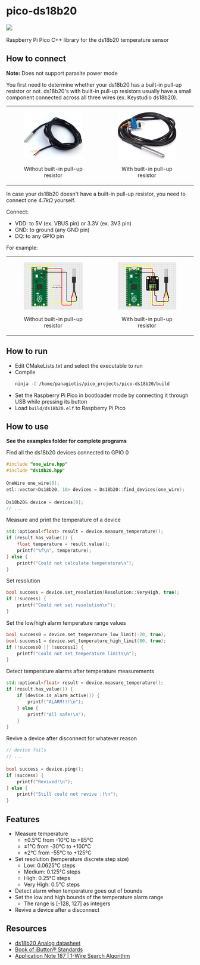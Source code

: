 # pico-ds18b20

<a target="_blank" href="https://www.paypal.com/donate/?hosted_button_id=J65KNQYEK88ML">
  <img src="https://img.shields.io/badge/Donate-PayPal-green.svg">
</a>

Raspberry Pi Pico C++ library for the ds18b20 temperature sensor

## How to connect
**Note:** Does not support parasite power mode  

You first need to determine whether your ds18b20 has a built-in pull-up resistor or not. ds18b20's with built-in pull-up resistors usually have a small component connected across all three wires (ex. Keystudio ds18b20).

<table>
  <tbody>
    <tr>
      <td>
        <figure>
          <p align="center" width="300px">
            <img src="images/ds18b20_without.jpg" width="300px">
            <figcaption><p align="center">Without built-in pull-up resistor</p></figcaption>
          </p>
        </figure>
      </td>
      <td>
        <figure>
          <p align="center" width="300px">
            <img src="images/ds18b20_with.jpg" width="300px">
            <figcaption><p align="center">With built-in pull-up resistor</p></figcaption>
          </p>
        </figure>
      </td>
    </tr>
  </tbody>
</table>

In case your ds18b20 doesn't have a built-in pull-up resistor, you need to connect one $4.7k\Omega$ yourself.

Connect:
- VDD: to 5V (ex. VBUS pin) or 3.3V (ex. 3V3 pin)
- GND: to ground (any GND pin)
- DQ: to any GPIO pin

For example:

<table>
  <tbody>
    <tr>
      <td>
        <figure>
          <p align="center" width="300px">
            <img src="images/connection_without.png" width="300px">
            <figcaption><p align="center">Without built-in pull-up resistor</p></figcaption>
          </p>
        </figure>
      </td>
      <td>
        <figure>
          <p align="center" width="300px">
            <img src="images/connection_with.png" width="300px">
            <figcaption><p align="center">With built-in pull-up resistor</p></figcaption>
          </p>
        </figure>
      </td>
    </tr>
  </tbody>
</table>

## How to run

- Edit CMakeLists.txt and select the executable to run
- Compile
  ```bash
  ninja -C /home/panagiotis/pico_projects/pico-ds18b20/build
  ```
- Set the Raspberry Pi Pico in bootloader mode by connecting it through USB while pressing its button
- Load `build/ds18b20.elf` to Raspberry Pi Pico

## How to use

**See the examples folder for complete programs**

Find all the ds18b20 devices connected to GPIO 0

```c++
#include "one_wire.hpp"
#include "ds18b20.hpp"

OneWire one_wire(0);
etl::vector<Ds18b20, 10> devices = Ds18b20::find_devices(one_wire);

Ds18b20& device = devices[0];
// ...
```

Measure and print the temperature of a device

```c++
std::optional<float> result = device.measure_temperature();
if (result.has_value()) {
    float temperature = result.value();
    printf("%f\n", temperature);
} else {
    printf("Could not calculate temperature\n");
}
```

Set resolution

```c++
bool success = device.set_resolution(Resolution::VeryHigh, true);
if (!success) {
    printf("Could not set resolution\n");
}
```

Set the low/high alarm temperature range values

```c++
bool success0 = device.set_temperature_low_limit(-20, true);
bool success1 = device.set_temperature_high_limit(80, true);
if (!success0 || !success1) {
    printf("Could not set temperature limits\n");
}
```

Detect temperature alarms after temperature measurements

```c++
std::optional<float> result = device.measure_temperature();
if (result.has_value()) {
    if (device.is_alarm_active()) {
        printf("ALARM!!!\n");
    } else {
        printf("All safe!\n");
    }
}
```

Revive a device after disconnect for whatever reason

```c++
// device fails
// ...

bool success = device.ping();
if (success) {
    printf("Revived!\n");
} else {
    printf("Still could not revive :(\n");
}
```

## Features
- Measure temperature
  - &plusmn;0.5°C from -10°C to +85°C
  - &plusmn;1°C from -30°C to +100°C
  - &plusmn;2°C from -55°C to +125°C
- Set resolution (temperature discrete step size)
  - Low: 0.0625°C steps
  - Medium: 0.125°C steps
  - High: 0.25°C steps
  - Very High: 0.5°C steps
- Detect alarm when temperature goes out of bounds
- Set the low and high bounds of the temperature alarm range
  - The range is [-128, 127] as integers
- Revive a device after a disconnect

## Resources

- [ds18b20 Analog datasheet](https://www.analog.com/media/en/technical-documentation/data-sheets/ds18b20.pdf)
- [Book of iButton® Standards](https://www.analog.com/media/en/technical-documentation/tech-articles/book-of-ibuttonreg-standards.pdf)
- [Application Note 187 | 1-Wire Search Algorithm](https://www.analog.com/media/en/technical-documentation/app-notes/1wire-search-algorithm.pdf)